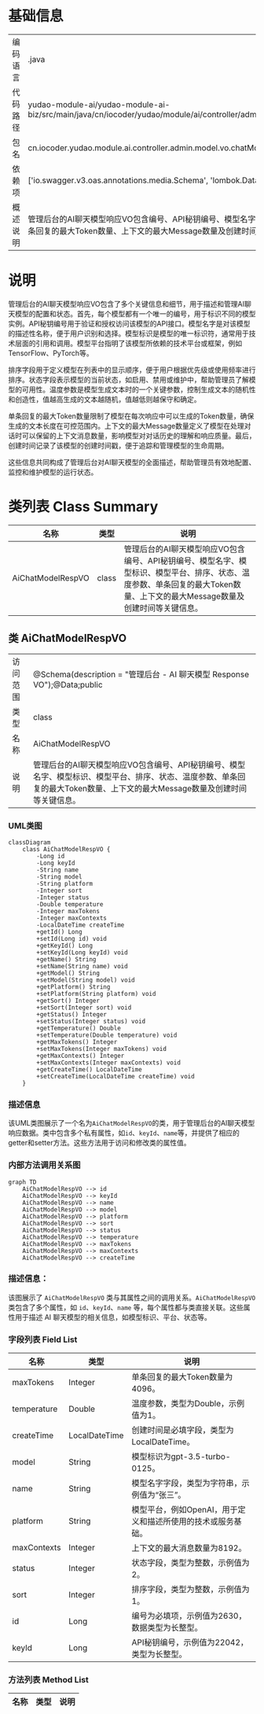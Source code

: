 # 基础信息

|      |      |
|------|------|
| 编码语言 | .java |
| 代码路径 | yudao-module-ai/yudao-module-ai-biz/src/main/java/cn/iocoder/yudao/module/ai/controller/admin/model/vo/chatModel/AiChatModelRespVO.java |
| 包名 | cn.iocoder.yudao.module.ai.controller.admin.model.vo.chatModel |
| 依赖项 | ['io.swagger.v3.oas.annotations.media.Schema', 'lombok.Data', 'java.time.LocalDateTime'] |
| 概述说明 | 管理后台的AI聊天模型响应VO包含编号、API秘钥编号、模型名字、模型标识、模型平台、排序、状态、温度参数、单条回复的最大Token数量、上下文的最大Message数量及创建时间等关键信息。 |

# 说明

管理后台的AI聊天模型响应VO包含了多个关键信息和细节，用于描述和管理AI聊天模型的配置和状态。首先，每个模型都有一个唯一的编号，用于标识不同的模型实例。API秘钥编号用于验证和授权访问该模型的API接口。模型名字是对该模型的描述性名称，便于用户识别和选择。模型标识是模型的唯一标识符，通常用于技术层面的引用和调用。模型平台指明了该模型所依赖的技术平台或框架，例如TensorFlow、PyTorch等。

排序字段用于定义模型在列表中的显示顺序，便于用户根据优先级或使用频率进行排序。状态字段表示模型的当前状态，如启用、禁用或维护中，帮助管理员了解模型的可用性。温度参数是模型生成文本时的一个关键参数，控制生成文本的随机性和创造性，值越高生成的文本越随机，值越低则越保守和确定。

单条回复的最大Token数量限制了模型在每次响应中可以生成的Token数量，确保生成的文本长度在可控范围内。上下文的最大Message数量定义了模型在处理对话时可以保留的上下文消息数量，影响模型对对话历史的理解和响应质量。最后，创建时间记录了该模型的创建时间戳，便于追踪和管理模型的生命周期。

这些信息共同构成了管理后台对AI聊天模型的全面描述，帮助管理员有效地配置、监控和维护模型的运行状态。

# 类列表 Class Summary

| 名称   | 类型  | 说明 |
|-------|------|-------------|
| AiChatModelRespVO | class | 管理后台的AI聊天模型响应VO包含编号、API秘钥编号、模型名字、模型标识、模型平台、排序、状态、温度参数、单条回复的最大Token数量、上下文的最大Message数量及创建时间等关键信息。 |



## 类 AiChatModelRespVO

|      |      |
|------|------|
| 访问范围 | @Schema(description = "管理后台 - AI 聊天模型 Response VO");@Data;public |
| 类型 | class |
| 名称 | AiChatModelRespVO |
| 说明 | 管理后台的AI聊天模型响应VO包含编号、API秘钥编号、模型名字、模型标识、模型平台、排序、状态、温度参数、单条回复的最大Token数量、上下文的最大Message数量及创建时间等关键信息。 |


### UML类图

```mermaid
classDiagram
    class AiChatModelRespVO {
        -Long id
        -Long keyId
        -String name
        -String model
        -String platform
        -Integer sort
        -Integer status
        -Double temperature
        -Integer maxTokens
        -Integer maxContexts
        -LocalDateTime createTime
        +getId() Long
        +setId(Long id) void
        +getKeyId() Long
        +setKeyId(Long keyId) void
        +getName() String
        +setName(String name) void
        +getModel() String
        +setModel(String model) void
        +getPlatform() String
        +setPlatform(String platform) void
        +getSort() Integer
        +setSort(Integer sort) void
        +getStatus() Integer
        +setStatus(Integer status) void
        +getTemperature() Double
        +setTemperature(Double temperature) void
        +getMaxTokens() Integer
        +setMaxTokens(Integer maxTokens) void
        +getMaxContexts() Integer
        +setMaxContexts(Integer maxContexts) void
        +getCreateTime() LocalDateTime
        +setCreateTime(LocalDateTime createTime) void
    }
```

### 描述信息
该UML类图展示了一个名为`AiChatModelRespVO`的类，用于管理后台的AI聊天模型响应数据。类中包含多个私有属性，如`id`、`keyId`、`name`等，并提供了相应的getter和setter方法。这些方法用于访问和修改类的属性值。


### 内部方法调用关系图

```mermaid
graph TD
    AiChatModelRespVO --> id
    AiChatModelRespVO --> keyId
    AiChatModelRespVO --> name
    AiChatModelRespVO --> model
    AiChatModelRespVO --> platform
    AiChatModelRespVO --> sort
    AiChatModelRespVO --> status
    AiChatModelRespVO --> temperature
    AiChatModelRespVO --> maxTokens
    AiChatModelRespVO --> maxContexts
    AiChatModelRespVO --> createTime
```

### 描述信息：
该图展示了 `AiChatModelRespVO` 类与其属性之间的调用关系。`AiChatModelRespVO` 类包含了多个属性，如 `id`、`keyId`、`name` 等，每个属性都与类直接关联。这些属性用于描述 AI 聊天模型的相关信息，如模型标识、平台、状态等。

### 字段列表 Field List

| 名称  | 类型  | 说明 |
|-------|-------|------|
| maxTokens | Integer | 单条回复的最大Token数量为4096。 |
| temperature | Double | 温度参数，类型为Double，示例值为1。 |
| createTime | LocalDateTime | 创建时间是必填字段，类型为LocalDateTime。 |
| model | String | 模型标识为gpt-3.5-turbo-0125。 |
| name | String | 模型名字字段，类型为字符串，示例值为“张三”。 |
| platform | String | 模型平台，例如OpenAI，用于定义和描述所使用的技术或服务基础。 |
| maxContexts | Integer | 上下文的最大消息数量为8192。 |
| status | Integer | 状态字段，类型为整数，示例值为2。 |
| sort | Integer | 排序字段，类型为整数，示例值为1。 |
| id | Long | 编号为必填项，示例值为2630，数据类型为长整型。 |
| keyId | Long | API秘钥编号，示例值为22042，类型为长整型。 |

### 方法列表 Method List

| 名称  | 类型  | 说明 |
|-------|-------|------|




